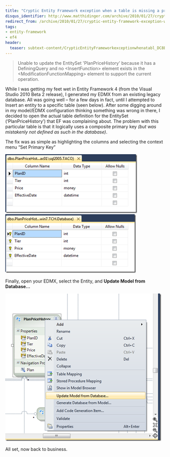 ```yaml
---
title: "Cryptic Entity Framework exception when a table is missing a primary key"
disqus_identifier: http://www.matthidinger.com/archive/2010/01/27/cryptic-entity-framework-exception-when-a-table-is-missing-a.aspx
redirect_from: /archive/2010/01/27/cryptic-entity-framework-exception-when-a-table-is-missing-a.aspx/
tags: 
- entity-framework
- ef4
header:
  teaser: subtext-content/CrypticEntityFrameworkexceptionwhenatabl_DC8B/pphtable_thumb.png
---
```

> Unable to update the EntitySet 'PlanPriceHistory' because it has a DefiningQuery and no &lt;InsertFunction&gt; element exists in the &lt;ModificationFunctionMapping&gt; element to support the current operation.

While I was getting my feet wet in Entity Framework 4 (from the Visual Studio 2010 Beta 2 release), I generated my EDMX from an existing legacy database. All was going well – for a few days in fact, until I attempted to Insert an entity to a specific table (seen below). After some digging around in my model/EDMX configuration thinking something was wrong in there, I decided to open the actual table definition for the EntitySet (‘PlanPriceHistory’) that EF was complaining about. The problem with this particular table is that it logically uses a composite primary key *(but was mistakenly not defined as such in the database)*.

The fix was as simple as highlighting the columns and selecting the context menu “Set Primary Key”

![](/images/subtext-content/CrypticEntityFrameworkexceptionwhenatabl_DC8B/pphtable_thumb.png)
 ![](/images/subtext-content/CrypticEntityFrameworkexceptionwhenatabl_DC8B/pphtable2_thumb.png)


Finally, open your EDMX, select the Entity, and **Update Model from Database…**

![](/images/subtext-content/CrypticEntityFrameworkexceptionwhenatabl_DC8B/pphmodel_thumb.png)


All set, now back to business.

 


